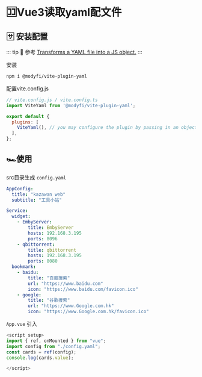 # 🈁Vue3读取yaml配文件

## 🈂️ 安装配置

::: tip 🔦 参考
[Transforms a YAML file into a JS object.](https://www.npmjs.com/package/@modyfi/vite-plugin-yaml)
:::

安装
```sh
npm i @modyfi/vite-plugin-yaml
```
配置vite.config.js
```js
// vite.config.js / vite.config.ts
import ViteYaml from '@modyfi/vite-plugin-yaml';

export default {
  plugins: [
    ViteYaml(), // you may configure the plugin by passing in an object with the options listed below
  ],
};
```

## 🏎️使用

src目录生成 `config.yaml`
```yaml
AppConfig: 
  title: "kazawan web"
  subtitle: "工具小站"

Service: 
  widget:
    - EmbyServer:
        title: EmbyServer
        hosts: 192.168.3.195
        ports: 8096
    - qbittorrent: 
        title: qbittorrent
        hosts: 192.168.3.195
        ports: 8080
  bookmark: 
    - baidu: 
        title: "百度搜索"
        url: "https://www.baidu.com"
        icon: "https://www.baidu.com/favicon.ico"
    - google: 
        title: "谷歌搜索"
        url: "https://www.Google.com.hk"
        icon: "https://www.Google.com.hk/favicon.ico"
```


`App.vue` 引入
```js 
<script setup>
import { ref, onMounted } from "vue";
import config from "./config.yaml";
const cards = ref(config);
console.log(cards.value);

</script>
```

